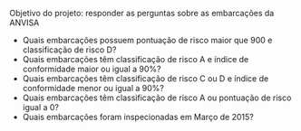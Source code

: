 Objetivo do projeto: responder as perguntas sobre as embarcações da ANVISA

* Quais embarcações possuem pontuação de risco maior que 900 e classificação de risco D?
* Quais embarcações têm classificação de risco A e índice de conformidade maior ou
igual a 90%?
* Quais embarcações têm classificação de risco C ou D e índice de conformidade menor
ou igual a 90%?
* Quais embarcações têm classificação de risco A ou pontuação de risco igual a 0?
* Quais embarcações foram inspecionadas em Março de 2015?
